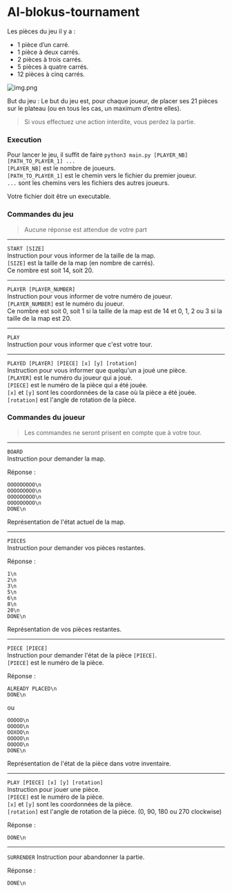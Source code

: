 # AI-blokus-tournament

Les pièces du jeu il y a :
- 1 pièce d’un carré.
- 1 pièce à deux carrés.
- 2 pièces à trois carrés.
- 5 pièces à quatre carrés.
- 12 pièces à cinq carrés.

![img.png](img.png)

But du jeu :
Le but du jeu est, pour chaque joueur, de placer ses 21 pièces sur le plateau (ou en tous les cas, un maximum d’entre elles).

> Si vous effectuez une action interdite, vous perdez la partie.

### Execution

Pour lancer le jeu, il suffit de faire `python3 main.py [PLAYER_NB] [PATH_TO_PLAYER_1] ...`  
`[PLAYER_NB]` est le nombre de joueurs.  
`[PATH_TO_PLAYER_1]` est le chemin vers le fichier du premier joueur.  
`...` sont les chemins vers les fichiers des autres joueurs.  

Votre fichier doit être un executable.

### Commandes du jeu

> Aucune réponse est attendue de votre part

--------------------------------------------------------------------------------

`START [SIZE]`   
Instruction pour vous informer de la taille de la map.  
`[SIZE]` est la taille de la map (en nombre de carrés).  
Ce nombre est soit 14, soit 20.

--------------------------------------------------------------------------------

`PLAYER [PLAYER_NUMBER]`  
Instruction pour vous informer de votre numéro de joueur.  
`[PLAYER_NUMBER]` est le numéro du joueur.  
Ce nombre est soit 0, soit 1 si la taille de la map est de 14 et 0, 1, 2 ou 3 si la taille de la map est 20.

--------------------------------------------------------------------------------

`PLAY`  
Instruction pour vous informer que c'est votre tour.

--------------------------------------------------------------------------------

`PLAYED [PLAYER] [PIECE] [x] [y] [rotation]`  
Instruction pour vous informer que quelqu'un a joué une pièce.  
`[PLAYER]` est le numéro du joueur qui a joué.  
`[PIECE]` est le numéro de la pièce qui a été jouée.  
`[x]` et `[y]` sont les coordonnées de la case où la pièce a été jouée.  
`[rotation]` est l'angle de rotation de la pièce.  


### Commandes du joueur

> Les commandes ne seront prisent en compte que à votre tour.
--------------------------------------------------------------------------------

`BOARD`  
Instruction pour demander la map.

Réponse :
```
OOOOOOOOO\n
OOOOOOOOO\n
OOOOOOOOO\n
OOOOOOOOO\n
DONE\n
```
Représentation de l'état actuel de la map.

--------------------------------------------------------------------------------

`PIECES`   
Instruction pour demander vos pièces restantes.

Réponse :
```
1\n
2\n
3\n
5\n
6\n
8\n
20\n
DONE\n
```
Représentation de vos pièces restantes.

--------------------------------------------------------------------------------

`PIECE [PIECE]`  
Instruction pour demander l'état de la pièce `[PIECE]`.  
`[PIECE]` est le numéro de la pièce.

Réponse :
```
ALREADY PLACED\n
DONE\n
```
ou
```
OOOOO\n
OOOOO\n
OOXOO\n
OOOOO\n
OOOOO\n 
DONE\n
``` 
Représentation de l'état de la pièce dans votre inventaire.

--------------------------------------------------------------------------------


`PLAY [PIECE] [x] [y] [rotation]`  
Instruction pour jouer une pièce.  
`[PIECE]` est le numéro de la pièce.  
`[x]` et `[y]` sont les coordonnées de la pièce.  
`[rotation]` est l'angle de rotation de la pièce. (0, 90, 180 ou 270 clockwise)  

Réponse :  
```
DONE\n
```
--------------------------------------------------------------------------------

`SURRENDER` 
Instruction pour abandonner la partie.

Réponse :  
```
DONE\n
``` 

